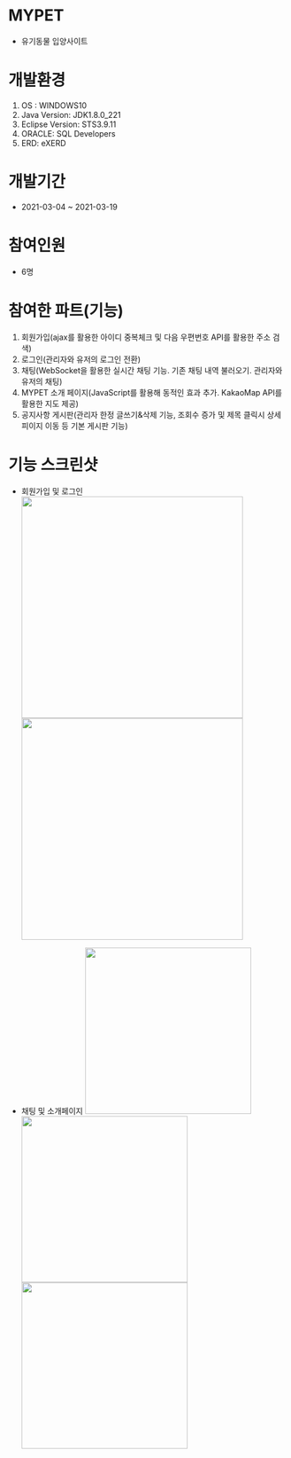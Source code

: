 # MYPET

* 유기동물 입양사이트

# 개발환경

1. OS : WINDOWS10
2. Java Version: JDK1.8.0_221
3. Eclipse Version: STS3.9.11
4. ORACLE: SQL Developers
5. ERD: eXERD

# 개발기간

* 2021-03-04 ~ 2021-03-19

# 참여인원
* 6명

# 참여한 파트(기능)

1. 회원가입(ajax를 활용한 아이디 중복체크 및 다음 우편번호 API를 활용한 주소 검색)
2. 로그인(관리자와 유저의 로그인 전환)
3. 채팅(WebSocket을 활용한 실시간 채팅 기능. 기존 채팅 내역 불러오기. 관리자와 유저의 채팅)
4. MYPET 소개 페이지(JavaScript를 활용해 동적인 효과 추가. KakaoMap API를 활용한 지도 제공)
5. 공지사항 게시판(관리자 한정 글쓰기&삭제 기능, 조회수 증가 및 제목 클릭시 상세피이지 이동 등 기본 게시판 기능)


# 기능 스크린샷
* 회원가입 및 로그인
<img src="https://user-images.githubusercontent.com/77381499/113775659-087f0d00-9764-11eb-85cb-9dfc2f59dcc5.png"  width="400"> <img src="https://user-images.githubusercontent.com/77381499/113775668-09b03a00-9764-11eb-9ec6-8b47961e974f.png"  width="400">
  
* 채팅 및 소개페이지
<img src="https://user-images.githubusercontent.com/77381499/113775793-2c425300-9764-11eb-8662-95b83d0aa779.png"  width="300"> <img src="https://user-images.githubusercontent.com/77381499/113775770-277d9f00-9764-11eb-8312-6efdf1456b6b.png"  width="300"> <img src="https://user-images.githubusercontent.com/77381499/113775777-28aecc00-9764-11eb-829b-7c7f59a8ad7b.png"  width="300">
